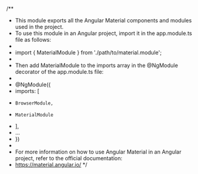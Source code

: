 /**
 * This module exports all the Angular Material components and modules used in the project.
 * To use this module in an Angular project, import it in the app.module.ts file as follows:
 * 
 * import { MaterialModule } from './path/to/material.module';
 * 
 * Then add MaterialModule to the imports array in the @NgModule decorator of the app.module.ts file:
 * 
 * @NgModule({
 *   imports: [
 *     BrowserModule,
 *     MaterialModule
 *   ],
 *   ...
 * })
 * 
 * For more information on how to use Angular Material in an Angular project, refer to the official documentation:
 * https://material.angular.io/
 */

